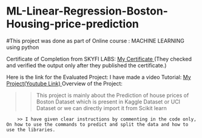 # ML-Linear-Regression-Boston-Housing-price-prediction
#This project was done as part of Online course : MACHINE LEARNING using python

Certificate of Completion from SKYFI LABS: <a href="https://drive.google.com/file/d/1XLKQhn3yIZACiKbnzLPAIN5S9MZnKSMt/view?usp=sharing"> My Certificate </a>
(They checked and verified the output only after they published the certificate.)

Here is the link for the Evaluated Project:
I have made a video Tutorial: <a href="https://www.youtube.com/watch?v=brGoh6FrHIc">My Project(Youtube Link) </a>
Overview of the Project:
>> This project is mainly about the Prediction of house prices of Boston Dataset which is present in Kaggle Dataset or UCI Dataset or we can directly import it from Scikit learn

        >> I have given clear instructions by commenting in the code only, On how to use the commands to predict and split the data and how to use the libraries.
        

                
